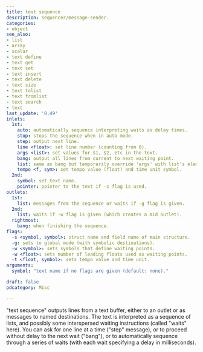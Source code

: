```yaml
---
title: text sequence
description: sequencer/message-sender.
categories:
- object
see_also:
- list
- array
- scalar
- text define
- text get
- text set
- text insert
- text delete
- text size
- text tolist
- text fromlist
- text search
- text
last_update: '0.49'
inlets:
  1st:
    auto: automatically sequence interpreting waits as delay times.
    stop: stops the sequence when in auto mode.
    step: output next line.
    line <float>: set line number (counting from 0).
    args <list>: set values for $1, $2, etc in the text.
    bang: output all lines from current to next waiting point.
    list: same as bang but temporarily override 'args' with list's elements (a bang is a 0 element list, btw).
    tempo <f, sym>: set tempo value (float) and time unit symbol.
  2nd:
    symbol: set text name.
    pointer: pointer to the text if -s flag is used.
outlets:
  1st:
    list: messages from the sequence or waits if -g flag is given.
  2nd:
    list: waits if -w flag is given (which creates a mid outlet).
  rightmost:
    bang: when finishing the sequence.
flags:
  -s <symbol, symbol>: struct name and field name of main structure.
  -g: sets to global mode (with symbolic destinations).
  -w <symbol>: sets symbols that define waiting points.
  -w <float>: sets number of leading floats used as waiting points.
  -t <float, symbol>: sets tempo value and time unit.
arguments:
  symbol: "text name if no flags are given (default: none)."

draft: false
pdcategory: Misc

---
```


"text sequence" outputs lines from a text buffer, either to an outlet or as messages to named destinations. The text is interpreted as a sequence of lists, and possibly some interspersed waiting instructions (called "waits" here). You can ask for one line at a time ("step" message), or to proceed without delay to the next wait ("bang"), or to automatically sequence through a series of waits (with each wait specifying a delay in milliseconds).
